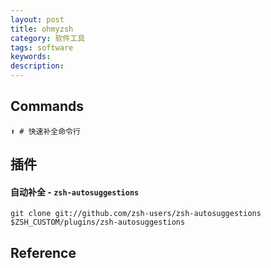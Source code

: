 ```yaml
---
layout: post
title: ohmyzsh
category: 软件工具
tags: software
keywords: 
description: 
---
```



## Commands

```
⬆ # 快速补全命令行
```

## 插件


#### 自动补全 - `zsh-autosuggestions`

```
git clone git://github.com/zsh-users/zsh-autosuggestions $ZSH_CUSTOM/plugins/zsh-autosuggestions
```

## Reference

